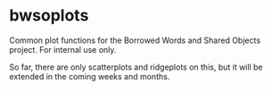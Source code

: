 # bwsoplots
Common plot functions for the Borrowed Words and Shared Objects project. For internal use only.

So far, there are only scatterplots and ridgeplots on this, but it will be extended in the coming weeks and months.
